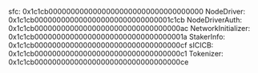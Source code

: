 sfc:                0x1c1cb00000000000000000000000000000000000
NodeDriver:         0x1c1cb0000000000000000000000000000001c1cb
NodeDriverAuth:     0x1c1cb000000000000000000000000000000000ac
NetworkInitializer: 0x1c1cb0000000000000000000000000000000001a
StakerInfo:         0x1c1cb000000000000000000000000000000000cf
sICICB:             0x1c1cb000000000000000000000000000000000c1
Tokenizer:          0x1c1cb000000000000000000000000000000000ce
